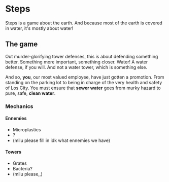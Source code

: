 # Steps

Steps is a game about the earth. And because most of the earth is covered in water, it's mostly about water!

## The game

Out murder-glorifying tower defenses, this is about defending something better. Something more important, something closer. Water! A water defense, if you will. And not a water tower, which is something else.

And so, **you**, our most valued employee, have just gotten a promotion. From standing on the parking lot to being in charge of the very health and safety of Los City. You must ensure that **sewer water** goes from murky hazard to pure, safe, **clean water**. 

### Mechanics

#### Ennemies

* Microplastics
* ?
* (milu please fill in idk what ennemies we have)

#### Towers

* Grates
* Bacteria?
* (milu please,,)


